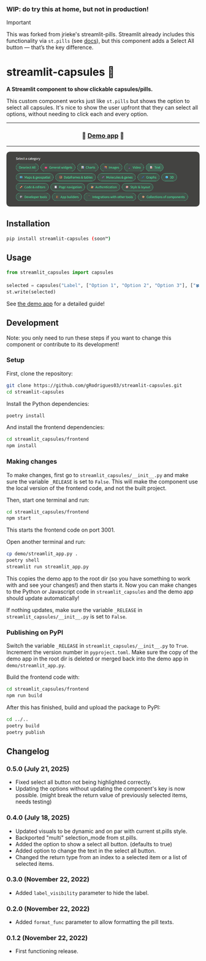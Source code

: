 ### WIP: do try this at home, but not in production!

> [!IMPORTANT]  
> This was forked from jrieke's streamlit-pills.
> Streamlit already includes this functionality via `st.pills` (see [docs](https://docs.streamlit.io/develop/api-reference/widgets/st.pills)), but this component adds a Select All button — that’s the key difference.

# streamlit-capsules 💊

**A Streamlit component to show clickable capsules/pills.**

This custom component works just like `st.pills` but shows the option to select all
capsules. It's nice to show the user upfront that they can select all options,
without needing to click each and every option.

---

<h3 align="center">
  💊 <a href="https://capsules-component.streamlit.app/">Demo app</a> 💊
</h3>

---

<p align="center">
    <a href="https://capsules-component.streamlit.app/"><img src="images/demo.png"></a>
</p>


## Installation

```bash
pip install streamlit-capsules (soon™)
```

## Usage

```python
from streamlit_capsules import capsules

selected = capsules("Label", ["Option 1", "Option 2", "Option 3"], ["🍀", "🎈", "🌈"])
st.write(selected)
```

See [the demo app](https://capsules-component.streamlit.app/) for a detailed guide!


## Development

Note: you only need to run these steps if you want to change this component or 
contribute to its development!

### Setup

First, clone the repository:

```bash
git clone https://github.com/gRodrigues03/streamlit-capsules.git
cd streamlit-capsules
```

Install the Python dependencies:

```bash
poetry install
```

And install the frontend dependencies:

```bash
cd streamlit_capsules/frontend
npm install
```

### Making changes

To make changes, first go to `streamlit_capsules/__init__.py` and make sure the 
variable `_RELEASE` is set to `False`. This will make the component use the local 
version of the frontend code, and not the built project. 

Then, start one terminal and run:

```bash
cd streamlit_capsules/frontend
npm start
```

This starts the frontend code on port 3001.

Open another terminal and run:

```bash
cp demo/streamlit_app.py .
poetry shell
streamlit run streamlit_app.py
```

This copies the demo app to the root dir (so you have something to work with and see 
your changes!) and then starts it. Now you can make changes to the Python or Javascript 
code in `streamlit_capsules` and the demo app should update automatically!

If nothing updates, make sure the variable `_RELEASE` in `streamlit_capsules/__init__.py` is set to `False`. 


### Publishing on PyPI

Switch the variable `_RELEASE` in `streamlit_capsules/__init__.py` to `True`. 
Increment the version number in `pyproject.toml`. Make sure the copy of the demo app in 
the root dir is deleted or merged back into the demo app in `demo/streamlit_app.py`.

Build the frontend code with:

```bash
cd streamlit_capsules/frontend
npm run build
```

After this has finished, build and upload the package to PyPI:

```bash
cd ../..
poetry build
poetry publish
```

## Changelog

### 0.5.0 (July 21, 2025)
- Fixed select all button not being highlighted correctly.
- Updating the options without updating the component's key is now possible.
    (might break the return value of previously selected items, needs testing)

### 0.4.0 (July 18, 2025)
- Updated visuals to be dynamic and on par with current st.pills style.
- Backported "multi" selection_mode from st.pills.
- Added the option to show a select all button. (defaults to true)
- Added option to change the text in the select all button.
- Changed the return type from an index to a selected item or a list of selected items.

### 0.3.0 (November 22, 2022)
- Added `label_visibility` parameter to hide the label.

### 0.2.0 (November 22, 2022)
- Added `format_func` parameter to allow formatting the pill texts.

### 0.1.2 (November 22, 2022)
- First functioning release.
